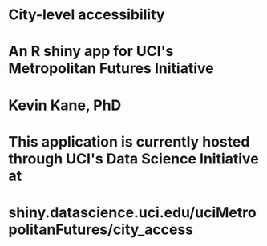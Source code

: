 # City-level accessibility
# An R shiny app for UCI's Metropolitan Futures Initiative
# Kevin Kane, PhD
# This application is currently hosted through UCI's Data Science Initiative at
# shiny.datascience.uci.edu/uciMetropolitanFutures/city_access
